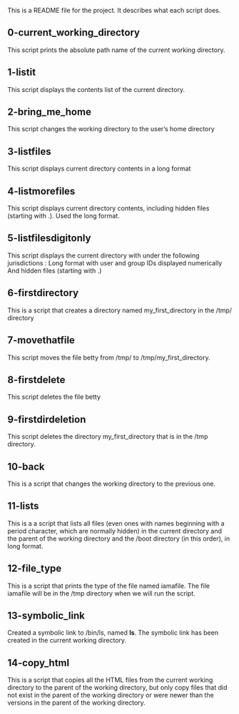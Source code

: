 This is a README file for the project. It describes what each script does.

## 0-current_working_directory

This script prints the absolute path name of the current working directory.

## 1-listit

This script displays the contents list of the current directory.

## 2-bring_me_home

This script changes the working directory to the user’s home directory

## 3-listfiles

This script displays current directory contents in a long format

## 4-listmorefiles

This script displays current directory contents, including hidden files (starting with .). Used the long format.

## 5-listfilesdigitonly

This script displays the current directory with under the following jurisdictions : Long format
with user and group IDs displayed numerically
And hidden files (starting with .)

## 6-firstdirectory

This is a script that creates a directory named my_first_directory in the /tmp/ directory

## 7-movethatfile

This script moves the file betty from /tmp/ to /tmp/my_first_directory.

## 8-firstdelete

This script deletes the file betty

## 9-firstdirdeletion

This script deletes the directory my_first_directory that is in the /tmp directory.

## 10-back

This is a script that changes the working directory to the previous one.

## 11-lists

This is a a script that lists all files (even ones with names beginning with a period character, which are normally hidden) in the current directory and the parent of the working directory and the /boot directory (in this order), in long format.

## 12-file_type

This is a script that prints the type of the file named iamafile. The file iamafile will be in the /tmp directory when we will run the script.

## 13-symbolic_link

Created a symbolic link to /bin/ls, named __ls__. The symbolic link has been created in the current working directory.

## 14-copy_html

This is a script that copies all the HTML files from the current working directory to the parent of the working directory, but only copy files that did not exist in the parent of the working directory or were newer than the versions in the parent of the working directory.


